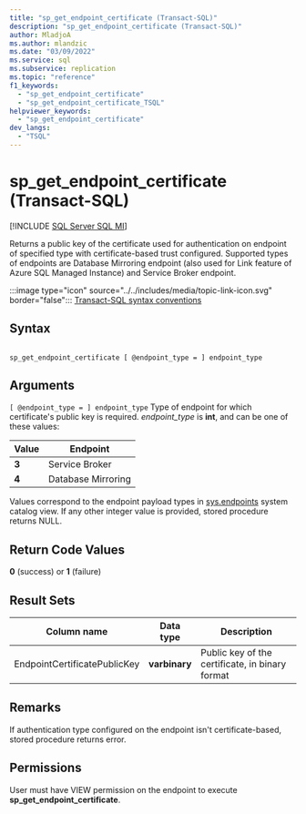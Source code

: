 ```yaml
---
title: "sp_get_endpoint_certificate (Transact-SQL)"
description: "sp_get_endpoint_certificate (Transact-SQL)"
author: MladjoA
ms.author: mlandzic
ms.date: "03/09/2022"
ms.service: sql
ms.subservice: replication
ms.topic: "reference"
f1_keywords:
  - "sp_get_endpoint_certificate"
  - "sp_get_endpoint_certificate_TSQL"
helpviewer_keywords:
  - "sp_get_endpoint_certificate"
dev_langs:
  - "TSQL"
---
```

# sp_get_endpoint_certificate (Transact-SQL)
[!INCLUDE [SQL Server SQL MI](../../includes/applies-to-version/sql-asdbmi.md)]

  Returns a public key of the certificate used for authentication on endpoint of specified type with certificate-based trust configured. Supported types of endpoints are Database Mirroring endpoint (also used for Link feature of Azure SQL Managed Instance) and Service Broker endpoint.  
  
 :::image type="icon" source="../../includes/media/topic-link-icon.svg" border="false"::: [Transact-SQL syntax conventions](../../t-sql/language-elements/transact-sql-syntax-conventions-transact-sql.md)  
  
## Syntax  
  
```  
  
sp_get_endpoint_certificate [ @endpoint_type = ] endpoint_type  
```  
  
## Arguments  
`[ @endpoint_type = ] endpoint_type`
 Type of endpoint for which certificate's public key is required. *endpoint_type* is **int**, and can be one of these values:  
  
|Value|Endpoint|  
|-----------|-----------|  
|**3**|Service Broker|  
|**4**|Database Mirroring|  

Values correspond to the endpoint payload types in [sys.endpoints](../system-catalog-views/sys-endpoints-transact-sql.md) system catalog view. 
If any other integer value is provided, stored procedure returns NULL.

## Return Code Values  
 **0** (success) or **1** (failure)  
  
## Result Sets

|Column name|Data type|Description|  
|-----------------|---------------|-----------------|  
|EndpointCertificatePublicKey|**varbinary**|Public key of the certificate, in binary format| 

## Remarks  
If authentication type configured on the endpoint isn't certificate-based, stored procedure returns error. 

## Permissions  
 User must have VIEW permission on the endpoint to execute **sp_get_endpoint_certificate**.  
 
  
  
